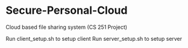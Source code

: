 # Secure-Personal-Cloud
Cloud based file sharing system (CS 251 Project)

Run client_setup.sh to setup client
Run server_setup.sh to setup server
